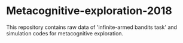 # Metacognitive-exploration-2018

This repository contains raw data of 'infinite-armed bandits task' and simulation codes for metacognitive exploration. 
